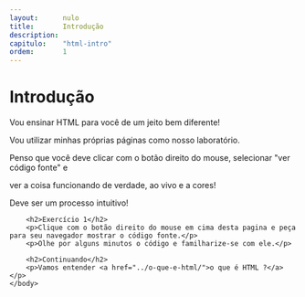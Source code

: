 ```yaml
---
layout:      nulo
title:       Introdução
description:
capitulo:    "html-intro"
ordem:       1
---
```

<html>
    <head>
        <title>Introdução</title>
        <meta charset="UTF-8">
    </head>
    <body>
        <h1>Introdução</h1>
        <p>Vou ensinar HTML para você de um jeito bem diferente!</p>
        <p>Vou utilizar minhas próprias páginas como nosso laboratório.</p>
        <p>Penso que você deve clicar com o botão direito do mouse, selecionar "ver código fonte" e</p>
        <p>ver a coisa funcionando de verdade, ao vivo e a cores!</p>
        <p>Deve ser um processo intuitivo!</p>

        <h2>Exercício 1</h2>
        <p>Clique com o botão direito do mouse em cima desta pagina e peça para seu navegador mostrar o código fonte.</p>
        <p>Olhe por alguns minutos o código e familharize-se com ele.</p>

        <h2>Continuando</h2>
        <p>Vamos entender <a href="../o-que-e-html/">o que é HTML ?</a></p>
    </body>
</html>